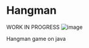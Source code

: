 # Hangman

WORK IN PROGRESS 
![image](https://github.com/user-attachments/assets/bf3de89c-48f6-4d5a-a89d-125241379bc9)


Hangman game on java
